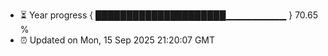 - ⏳ Year progress { █████████████████████▁▁▁▁▁▁▁▁▁ } 70.65 %
- ⏰ Updated on Mon, 15 Sep 2025 21:20:07 GMT

